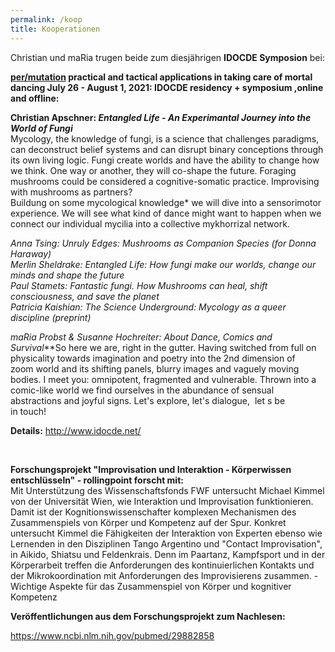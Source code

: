 ```yaml
---
permalink: /koop
title: Kooperationen
---
```

Christian und maRia trugen beide zum diesjährigen **IDOCDE Symposion** bei:

**[per/mutation](https://rollingpoint.us2.list-manage.com/track/click?u=da383dd0deb60c7d9b43b8bc2&id=f8e5460ae9&e=4de8c5a696) practical and tactical applications in taking care of mortal dancing July 26 - August 1, 2021: IDOCDE residency + symposium ,online and offline:**

**Christian Apschner: *Entangled Life - An Experimantal Journey into the World of Fungi***\
Mycology, the knowledge of fungi, is a science that challenges paradigms, can deconstruct belief systems and can disrupt binary conceptions through its own living logic. Fungi create worlds and have the ability to change how we think. One way or another, they will co-shape the future. Foraging mushrooms could be considered a cognitive-somatic practice. Improvising with mushrooms as partners?\
Buildung on some mycological knowledge* we will dive into a sensorimotor experience. We will see what kind of dance might want to happen when we connect our individual mycilia into a collective mykhorrizal network.

*Anna Tsing: Unruly Edges: Mushrooms as Companion Species (for Donna Haraway)*\
*Merlin Sheldrake: Entangled Life: How fungi make our worlds, change our minds and shape the future*\
*Paul Stamets: Fantastic fungi. How Mushrooms can heal, shift consciousness, and save the planet*\
*Patricia Kaishian: The Science Underground: Mycology as a queer discipline (preprint)*

**maRia Probst & Susanne Hochreiter*: About Dance, Comics and Survival***So here we are, right in the gutter. Having switched from full on\
physicality towards imagination and poetry into the 2nd dimension of\
zoom world and its shifting panels, blurry images and vaguely moving\
bodies. I meet you: omnipotent, fragmented and vulnerable. Thrown into a\
comic-like world we find ourselves in the abundance of sensual\
abstractions and joyful signs. Let's explore, let's dialogue,  let s be\
in touch!

**Details:** <http://www.idocde.net/>

**&nbsp;**

**Forschungsprojekt "Improvisation und Interaktion - Körperwissen entschlüsseln" - rollingpoint forscht mit:**\
Mit Unterstützung des Wissenschaftsfonds FWF untersucht Michael Kimmel von der Universität Wien, wie Interaktion und Improvisation funktionieren. Damit ist der Kognitionswissenschafter komplexen Mechanismen des Zusammenspiels von Körper und Kompetenz auf der Spur. Konkret untersucht Kimmel die Fähigkeiten der Interaktion von Experten ebenso wie Lernenden in den Disziplinen Tango Argentino und "Contact Improvisation", in Aikido, Shiatsu und Feldenkrais. Denn im Paartanz, Kampfsport und in der Körperarbeit treffen die Anforderungen des kontinuierlichen Kontakts und der Mikrokoordination mit Anforderungen des Improvisierens zusammen. - Wichtige Aspekte für das Zusammenspiel von Körper und kognitiver Kompetenz

**Veröffentlichungen aus dem Forschungsprojekt zum Nachlesen:**

<https://www.ncbi.nlm.nih.gov/pubmed/29882858>